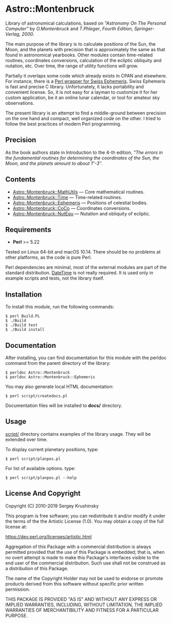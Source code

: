 # Astro::Montenbruck


Library of astronomical calculations, based on _"Astronomy On The Personal Computer"_ by _O.Montenbruck_ and _T.Phleger_, _Fourth Edition, Springer-Verlag, 2000_.

The main purpose of the library is to calculate positions of the Sun, the Moon, and the planets with precision that is approximately the same as that found in astronomical yearbooks. Other modules contain time-related routines, coordinates conversions, calculation of the ecliptic obliquity and nutation, etc. Over time, the range of utility functions will grow.

Partially it overlaps some code which already exists in CPAN and elsewhere. For instance, there is a [Perl wrapper for Swiss Ephemeris](http://www.astrotexte.ch/sources/SwissEph.html). Swiss Ephemeris is fast and precise C library. Unfortunately, it lacks portability and convenient license. So, it is not easy for a layman to customize it for her custom application, be it an online lunar calendar, or tool for amateur sky observations.

The present library is an attempt to find a middle-ground between precision on the one hand and compact, well organized code on the other. I tried to follow the best practices of modern Perl programming.

## Precision

As the book authors state in Introduction to the 4-th edition, _"The errors in the fundamental routines for determining the coordinates of the Sun, the Moon, and the planets amount to about 1″-3″._

## Contents

- [Astro::Montenbruck::MathUtils](lib/Astro/Montenbruck/MathUtils.pm) — Core mathematical routines.
- [Astro::Montenbruck::Time](lib/Astro/Montenbruck/Time.pm) — Time-related routines.
- [Astro::Montenbruck::Ephemeris](lib/Astro/Montenbruck/Ephemeris.pm) — Positions of celestial bodies.
- [Astro::Montenbruck::CoCo](lib/Astro/Montenbruck/CoCo.pm) — Coordinates conversions.
- [Astro::Montenbruck::NutEqu](lib/Astro/Montenbruck/NutEqu.pm) — Nutation and obliquity of ecliptic.

## Requirements

* __Perl__ >= 5.22

Tested on Linux 64-bit and macOS 10.14. There should be no problems at other platforms, as the code is pure Perl.

Perl dependencies are minimal, most of the external modules are part of the standard distribution.
[DateTime](https://metacpan.org/pod/DateTime) is not really required. It is used only in example scripts and tests, not the library itself.

## Installation

To install this module, run the following commands:

```
$ perl Build.PL
$ ./Build
$ ./Build test
$ ./Build install
```

## Documentation

After installing, you can find documentation for this module with the perldoc command from the parent directory of the library:

```
$ perldoc Astro::Montenbruck
$ perldoc Astro::Montenbruck::Ephemeris
```

You may also generate local HTML documentation:

```
$ perl script/createdocs.pl
```

Documentation files will be installed to **docs/** directory.

## Usage

[script/](script/) directory contains examples of the library usage. They will be extended over time.

To display current planetary positions, type:

```
$ perl script/planpos.pl
```

For list of available options. type:

```
$ perl script/planpos.pl --help
```


## License And Copyright

Copyright (C) 2010-2019 Sergey Krushinsky

This program is free software; you can redistribute it and/or modify it under the terms of the the Artistic License (1.0). You may obtain a copy of the full license at:

https://dev.perl.org/licenses/artistic.html

Aggregation of this Package with a commercial distribution is always permitted provided that the use of this Package is embedded; that is, when no overt attempt is made to make this Package's interfaces visible to the end user of the commercial distribution. Such use shall not be construed as a distribution of this Package.

The name of the Copyright Holder may not be used to endorse or promote products derived from this software without specific prior written permission.

THIS PACKAGE IS PROVIDED "AS IS" AND WITHOUT ANY EXPRESS OR IMPLIED WARRANTIES, INCLUDING, WITHOUT LIMITATION, THE IMPLIED WARRANTIES OF MERCHANTIBILITY AND FITNESS FOR A PARTICULAR PURPOSE.
